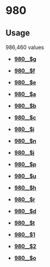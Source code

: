 # 980

## Usage

986,460 values

-   **[980\_\_$g](../../tags/980/980__g-1.md)**  

-   **[980\_\_$f](../../tags/980/980__f-2.md)**  

-   **[980\_\_$e](../../tags/980/980__e-3.md)**  

-   **[980\_\_$a](../../tags/980/980__a-4.md)**  

-   **[980\_\_$b](../../tags/980/980__b-5.md)**  

-   **[980\_\_$c](../../tags/980/980__c-6.md)**  

-   **[980\_\_$i](../../tags/980/980__i-7.md)**  

-   **[980\_\_$n](../../tags/980/980__n-8.md)**  

-   **[980\_\_$j](../../tags/980/980__j-9.md)**  

-   **[980\_\_$p](../../tags/980/980__p-10.md)**  

-   **[980\_\_$u](../../tags/980/980__u-11.md)**  

-   **[980\_\_$h](../../tags/980/980__h-12.md)**  

-   **[980\_\_$r](../../tags/980/980__r-13.md)**  

-   **[980\_\_$d](../../tags/980/980__d-14.md)**  

-   **[980\_\_$t](../../tags/980/980__t-15.md)**  

-   **[980\_\_$1](../../tags/980/980__1-16.md)**  

-   **[980\_\_$2](../../tags/980/980__2-17.md)**  

-   **[980\_\_$o](../../tags/980/980__o-18.md)**  



